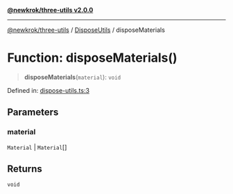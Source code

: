[**@newkrok/three-utils v2.0.0**](../../../../README.md)

***

[@newkrok/three-utils](../../../../globals.md) / [DisposeUtils](../README.md) / disposeMaterials

# Function: disposeMaterials()

> **disposeMaterials**(`material`): `void`

Defined in: [dispose-utils.ts:3](https://github.com/NewKrok/three-utils/blob/0c3b335b8b17394d6bfec6195204dc78d6827053/src/dispose-utils.ts#L3)

## Parameters

### material

`Material` | `Material`[]

## Returns

`void`
